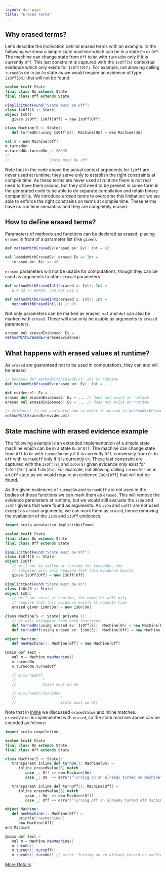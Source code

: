 ```yaml
---
layout: doc-page
title: "Erased Terms"
---
```


## Why erased terms?

Let's describe the motivation behind erased terms with an example. In the
following we show a simple state machine which can be in a state `On` or `Off`.
The machine can change state from `Off` to `On` with `turnedOn` only if it is
currently `Off`. This last constraint is captured with the `IsOff[S]` contextual
evidence which only exists for `IsOff[Off]`. For example, not allowing calling
`turnedOn` on in an `On` state as we would require an evidence of type
`IsOff[On]` that will not be found.

```scala
sealed trait State
final class On extends State
final class Off extends State

@implicitNotFound("State must be Off")
class IsOff[S <: State]
object IsOff:
   given isOff: IsOff[Off] = new IsOff[Off]

class Machine[S <: State]:
   def turnedOn(using IsOff[S]): Machine[On] = new Machine[On]

val m = new Machine[Off]
m.turnedOn
m.turnedOn.turnedOn // ERROR
//                 ^
//                  State must be Off
```

Note that in the code above the actual context arguments for `IsOff` are never
used at runtime; they serve only to establish the right constraints at compile
time. As these terms are never used at runtime there is not real need to have
them around, but they still need to be present in some form in the generated
code to be able to do separate compilation and retain binary compatibility. We
introduce _erased terms_ to overcome this limitation: we are able to enforce the
right constrains on terms at compile time. These terms have no run time
semantics and they are completely erased.

## How to define erased terms?

Parameters of methods and functions can be declared as erased, placing `erased`
in front of a parameter list (like `given`).

```scala
def methodWithErasedEv(erased ev: Ev): Int = 42

val lambdaWithErasedEv: erased Ev => Int =
   (erased ev: Ev) => 42
```

`erased` parameters will not be usable for computations, though they can be used
as arguments to other `erased` parameters.

```scala
def methodWithErasedInt1(erased i: Int): Int =
   i + 42 // ERROR: can not use i

def methodWithErasedInt2(erased i: Int): Int =
   methodWithErasedInt1(i) // OK
```

Not only parameters can be marked as erased, `val` and `def` can also be marked
with `erased`. These will also only be usable as arguments to `erased`
parameters.

```scala
erased val erasedEvidence: Ev = ...
methodWithErasedEv(erasedEvidence)
```

## What happens with erased values at runtime?

As `erased` are guaranteed not to be used in computations, they can and will be
erased.

```scala
// becomes def methodWithErasedEv(): Int at runtime
def methodWithErasedEv(erased ev: Ev): Int = ...

def evidence1: Ev = ...
erased def erasedEvidence2: Ev = ... // does not exist at runtime
erased val erasedEvidence3: Ev = ... // does not exist at runtime

// evidence1 is not evaluated and no value is passed to methodWithErasedEv
methodWithErasedEv(evidence1)
```

## State machine with erased evidence example

The following example is an extended implementation of a simple state machine
which can be in a state `On` or `Off`. The machine can change state from `Off`
to `On` with `turnedOn` only if it is currently `Off`, conversely from `On` to
`Off` with `turnedOff` only if it is currently `On`. These last constraint are
captured with the `IsOff[S]` and `IsOn[S]` given evidence only exist for
`IsOff[Off]` and `IsOn[On]`. For example, not allowing calling `turnedOff` on in
an `Off` state as we would require an evidence `IsOn[Off]` that will not be
found.

As the given evidences of `turnedOn` and `turnedOff` are not used in the
bodies of those functions we can mark them as `erased`. This will remove the
evidence parameters at runtime, but we would still evaluate the `isOn` and
`isOff` givens that were found as arguments. As `isOn` and `isOff` are not
used except as `erased` arguments, we can mark them as `erased`, hence removing
the evaluation of the `isOn` and `isOff` evidences.

```scala
import scala.annotation.implicitNotFound

sealed trait State
final class On extends State
final class Off extends State

@implicitNotFound("State must be Off")
class IsOff[S <: State]
object IsOff:
   // will not be called at runtime for turnedOn, the
   // compiler will only require that this evidence exists
   given IsOff[Off] = new IsOff[Off]

@implicitNotFound("State must be On")
class IsOn[S <: State]
object IsOn:
   // will not exist at runtime, the compiler will only
   // require that this evidence exists at compile time
   erased given IsOn[On] = new IsOn[On]

class Machine[S <: State] private ():
   // ev will disappear from both functions
   def turnedOn(using erased ev: IsOff[S]): Machine[On] = new Machine[On]
   def turnedOff(using erased ev: IsOn[S]): Machine[Off] = new Machine[Off]

object Machine:
   def newMachine(): Machine[Off] = new Machine[Off]

@main def test =
   val m = Machine.newMachine()
   m.turnedOn
   m.turnedOn.turnedOff

   // m.turnedOff
   //            ^
   //            State must be On

   // m.turnedOn.turnedOn
   //                    ^
   //                    State must be Off
```

Note that in [Inline](./inline.md) we discussed `erasedValue` and inline
matches. `erasedValue` is implemented with `erased`, so the state machine above
can be encoded as follows:

```scala
import scala.compiletime._

sealed trait State
final class On extends State
final class Off extends State

class Machine[S <: State]:
   transparent inline def turnOn(): Machine[On] =
      inline erasedValue[S] match
         case _: Off => new Machine[On]
         case _: On  => error("Turning on an already turned on machine")

   transparent inline def turnOff(): Machine[Off] =
      inline erasedValue[S] match
         case _: On  => new Machine[Off]
         case _: Off => error("Turning off an already turned off machine")

object Machine:
   def newMachine(): Machine[Off] =
      println("newMachine")
      new Machine[Off]
end Machine

@main def test =
   val m = Machine.newMachine()
   m.turnOn()
   m.turnOn().turnOff()
   m.turnOn().turnOn() // error: Turning on an already turned on machine
```

[More Details](./erased-terms-spec.md)
